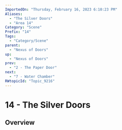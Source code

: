 ```yaml
---
ImportedOn: "Thursday, February 16, 2023 6:10:23 PM"
Aliases:
  - "The Silver Doors"
  - "Area 14"
Category: "Scene"
Prefix: "14"
Tags:
  - "Category/Scene"
parent:
  - "Nexus of Doors"
up:
  - "Nexus of Doors"
prev:
  - "2 - The Paper Door"
next:
  - "7 - Water Chamber"
RWtopicId: "Topic_9216"
---
```

# 14 - The Silver Doors
## Overview

